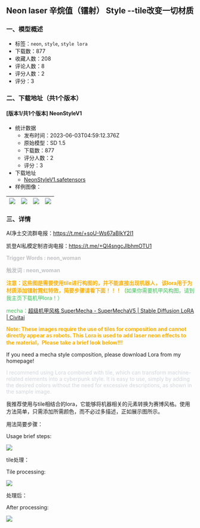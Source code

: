 ## Neon laser 辛烷值（镭射） Style --tile改变一切材质
### 一、模型概述

- 标签：`neon`, `style`, `style lora`
- 下载数：877
- 收藏人数：208
- 评论人数：8
- 评分人数：2
- 评分：3

### 二、下载地址（共1个版本）

#### [版本1/共1个版本] NeonStyleV1

- 统计数据
  - 发布时间：2023-06-03T04:59:12.376Z
  - 原始模型：SD 1.5
  - 下载数：877
  - 评分人数：2
  - 评分：3
- 下载地址
  - [NeonStyleV1.safetensors](https://civitai.com/api/download/models/88164)
- 样例图像：

| <img src="https://image.civitai.com/xG1nkqKTMzGDvpLrqFT7WA/bfd6f41d-88e0-435c-a8d8-21c00f3207de/width=450/1118228.jpeg" /> | <img src="https://image.civitai.com/xG1nkqKTMzGDvpLrqFT7WA/e5022d3e-cfb5-4cf2-97c0-a4ea0a65fb2f/width=450/1162667.jpeg" /> | <img src="https://image.civitai.com/xG1nkqKTMzGDvpLrqFT7WA/d5b5c5ff-b72f-4bd3-949b-7406c3f8abfb/width=450/1013280.jpeg" /> | <img src="https://image.civitai.com/xG1nkqKTMzGDvpLrqFT7WA/89edea16-0a83-4a33-871a-9f59649395f9/width=450/1013298.jpeg" /> |
| ---- | ---- | ---- | ---- |


### 三、详情
<p>AI净土交流群电报：<a target="_blank" rel="ugc" href="https://t.me/+soU-Ws67aBlkY2I1">https://t.me/+soU-Ws67aBlkY2I1</a></p><p>凯登AI私模定制咨询电报：<a target="_blank" rel="ugc" href="https://t.me/+Ql4sngcJlbhmOTU1">https://t.me/+Ql4sngcJlbhmOTU1</a></p><p></p><p><strong><span style="color:rgb(193, 194, 197)">Trigger Words : neon_woman</span></strong></p><p><strong><span style="color:rgb(193, 194, 197)">触发词 : neon_woman</span></strong></p><p><strong><span style="color:rgb(250, 176, 5)">注意：这些图是需要使用tile进行构图的，并不能直接出现机器人， 该lora用于为材质添加镭射霓虹特效，简要步骤请看下面！！！</span><span style="color:rgb(130, 201, 30)">（</span></strong><span style="color:rgb(64, 192, 87)">如果你需要机甲风构图，请到我主页下载机甲lora！）</span></p><p><span style="color:rgb(64, 192, 87)">mecha：</span><a target="_blank" rel="ugc" href="https://civitai.com/models/88075/supermecha">超级机甲风格 SuperMecha - SuperMechaV5 | Stable Diffusion LoRA | Civitai</a></p><p><strong><span style="color:rgb(250, 176, 5)">Note: These images require the use of tiles for composition and cannot directly appear as robots. This Lora is used to add laser neon effects to the material，Please take a brief look below!!!</span></strong></p><p></p><p>If you need a mecha style composition, please download Lora from my homepage!</p><p><span style="color:rgb(209, 213, 219)">I recommend using Lora combined with tile, which can transform machine-related elements into a cyberpunk style. It is easy to use, simply by adding the desired colors without the need for excessive descriptions, as shown in the sample image.</span></p><p>我推荐使用与tile相结合的lora，它能够将机器相关的元素转换为赛博风格。使用方法简单，只需添加所需颜色，而不必过多描述，正如展示图所示。</p><p></p><p>用法简要步骤：</p><p>Usage brief steps:</p><p><img src="https://image.civitai.com/xG1nkqKTMzGDvpLrqFT7WA/d1ac87c3-d472-4f53-95ec-d40f897189b2/width=525/d1ac87c3-d472-4f53-95ec-d40f897189b2.jpeg" /></p><p>tile处理：</p><p>Tile processing:</p><p><img src="https://image.civitai.com/xG1nkqKTMzGDvpLrqFT7WA/f4cc8c7a-7905-4274-ad13-3161e7b2f308/width=525/f4cc8c7a-7905-4274-ad13-3161e7b2f308.jpeg" /></p><p>处理后：</p><p>After processing:</p><p><img src="https://image.civitai.com/xG1nkqKTMzGDvpLrqFT7WA/3027b639-d63b-4eb3-ad66-d228b4c35b13/width=525/3027b639-d63b-4eb3-ad66-d228b4c35b13.jpeg" /></p><p></p>